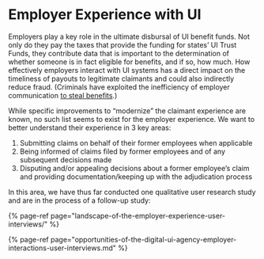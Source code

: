 # Employer Experience with UI

Employers play a key role in the ultimate disbursal of UI benefit funds. Not only do they pay the taxes that provide the funding for states’ UI Trust Funds, they contribute data that is important to the determination of whether someone is in fact eligible for benefits, and if so, how much. How effectively employers interact with UI systems has a direct impact on the timeliness of payouts to legitimate claimants and could also indirectly reduce fraud. \(Criminals have exploited the inefficiency of employer communication [to steal benefits](https://lynnwoodtimes.com/2020/06/24/arrest-made-in-650-million-esd-unemployment-fraud-case/).\) 

While specific improvements to “modernize” the claimant experience are known, no such list seems to exist for the employer experience. We want to better understand their experience in 3 key areas:

1. Submitting claims on behalf of their former employees when applicable
2. Being informed of claims filed by former employees and of any subsequent decisions made
3. Disputing and/or appealing decisions about a former employee’s claim and providing documentation/keeping up with the adjudication process

In this area, we have thus far conducted one qualitative user research study and are in the process of a follow-up study:

{% page-ref page="landscape-of-the-employer-experience-user-interviews/" %}

{% page-ref page="opportunities-of-the-digital-ui-agency-employer-interactions-user-interviews.md" %}



